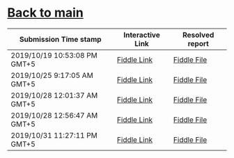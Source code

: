 # [Back to main](https://github.com/glaghari/database-assignement-2019)
|Submission Time stamp          | Interactive Link                                                                              | Resolved report                                                                              |
| ----------------------------- | --------------------------------------------------------------------------------------------- | -------------------------------------------------------------------------------------------- |
| 2019/10/19 10:53:08 PM GMT+5 | [Fiddle Link](https://dbfiddle.uk/?rdbms=oracle_11.2&fiddle=6e681127b5ba97b288b5aaf6d216b61d) | [Fiddle File](processed/csm-58/6e681127b5ba97b288b5aaf6d216b61d.md) |
| 2019/10/25 9:17:05 AM GMT+5 | [Fiddle Link](https://dbfiddle.uk/?rdbms=oracle_11.2&fiddle=d8f4e87d45800492067170b00a6d0d18) | [Fiddle File](processed/csm-58/d8f4e87d45800492067170b00a6d0d18.md) |
| 2019/10/28 12:01:37 AM GMT+5 | [Fiddle Link](https://dbfiddle.uk/?rdbms=oracle_11.2&fiddle=e8ff6dd16164ffeae622b76e294e9dd1) | [Fiddle File](processed/csm-58/e8ff6dd16164ffeae622b76e294e9dd1.md) |
| 2019/10/28 12:56:47 AM GMT+5 | [Fiddle Link](https://dbfiddle.uk/?rdbms=oracle_11.2&fiddle=e8ff6dd16164ffeae622b76e294e9dd1) | [Fiddle File](processed/csm-58/e8ff6dd16164ffeae622b76e294e9dd1.md) |
| 2019/10/31 11:27:11 PM GMT+5 | [Fiddle Link](https://dbfiddle.uk/?rdbms=oracle_11.2&fiddle=7205b846a665558372795e8ffab8e936) | [Fiddle File](processed/csm-58/7205b846a665558372795e8ffab8e936.md) |
